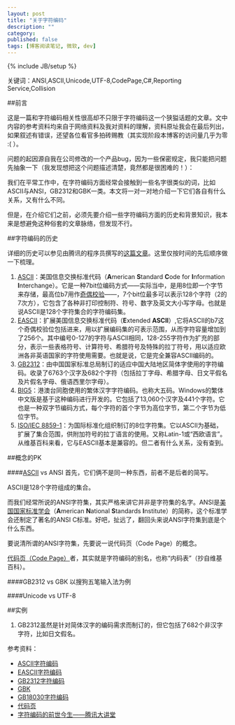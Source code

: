 ```yaml
---
layout: post
title: "关于字符编码"
description: ""
category: 
published: false
tags: [博客阅读笔记, 微软, dev]
---
```

{% include JB/setup %}

关键词：ANSI,ASCII,Unicode,UTF-8,CodePage,C#,Reporting Service,Collision

##前言

这是一篇和字符编码相关性很高却不只限于字符编码这一个狭獈话题的文章。文中内容的参考资料均来自于网络资料及我对资料的理解，资料原址我会在最后列出，如果叙述有错误，还望各位看官多拍砖赐教（其实现阶段本博客的访问量几乎为零 :( ）。

问题的起因源自我在公司修改的一个产品bug，因为一些保密规定，我只能把问题先抽象一下（我发现想把这个问题描述清楚，竟然都是很困难的！）：

我们在平常工作中，在字符编码方面经常会接触到一些名字很类似的词，比如ASCII与ANSI，GB2312和GBK一类。本文将一对一对地介绍一下它们各自有什么关系，又有什么不同。

但是，在介绍它们之前，必须先要介绍一些字符编码方面的历史和背景知识，我本来是想避免这种俗套的文章脉络，但发现不行。

##字符编码的历史

详细的历史可以参见由腾讯的程序员撰写的[这篇文章](http://djt.qq.com/article/view/658?ADTAG=email.InnerAD.weekly.20130902&bsh_bid=281085951)。这里仅按时间的先后顺序做一下梳理。

1. [ASCII](http://zh.wikipedia.org/wiki/ASCII)：美国信息交换标准代码（**A**merican **S**tandard **C**ode for **I**nformation **I**nterchange）。它是一种7bit位编码方式——实际当中，是用8位即一个字节来存储，最高位b7用作[奇偶校验](http://zh.wikipedia.org/zh-cn/%E5%A5%87%E5%81%B6%E6%A0%A1%E9%AA%8C%E4%BD%8D)——，7个bit位最多可以表示128个字符（2的7次方），它包含了各种非打印控制符、符号、数字及英文大小写字母。也就是说ASCII是128个字符集合的字符编码集。
2. [EASCII](http://zh.wikipedia.org/wiki/EASCII)：扩展美国信息交换标准代码（**E**xtended **ASCII**）,它将ASCII的b7这个奇偶校验位包括进来，用以扩展编码集的可表示范围，从而字符容量增加到了256个。其中编号0-127的字符与ASCII相同，128-255字符作为扩充的部分，表示一些表格符号、计算符号、希腊符号及特殊的拉丁符号，用以适应欧洲各非英语国家的字符使用需要。也就是说，它是完全兼容ASCII编码的。
3. [GB2312](http://zh.wikipedia.org/wiki/GB_2312)：由中国国家标准总局制订的适应中国大陆地区简体字使用的字符编码。收录了6763个汉字及682个字符（包括拉丁字母、希腊字母、日文平假名及片假名字母、俄语西里尔字母）。
4. [BIG5](http://zh.wikipedia.org/zh-cn/%E5%A4%A7%E4%BA%94%E7%A2%BC)：港澳台同胞使用的繁体汉字字符编码。也称大五码。Windows的繁体中文版是基于这种编码进行开发的。它包括了13,060个汉字及441个字符。它也是一种双字节编码方式，每个字符的首个字节为高位字节，第二个字节为低位字节。
5. [ISO/IEC 8859-1](http://zh.wikipedia.org/wiki/ISO/IEC_8859-1)：为国际标准化组织制订的8位字符集。它以ASCII为基础，扩展了集合范围，供附加符号的拉丁语言的使用。又称Latin-1或“西欧语言”。从维基百科来看，它与EASCII基本是兼容的。但二者有什么关系，没有查到。

##概念的PK

####[ASCII](http://zh.wikipedia.org/wiki/ASCII "ASCII") vs ANSI
首先，它们俩不是同一种东西，前者不是后者的简写。

ASCII是128个字符组成的集合。

而我们经常所说的ANSI字符集，其实严格来讲它并非是字符集的名字。ANSI是[美国国家标准学会](http://zh.wikipedia.org/wiki/%E7%BE%8E%E5%9B%BD%E5%9B%BD%E5%AE%B6%E6%A0%87%E5%87%86%E5%8D%8F%E4%BC%9A)（**A**merican **N**ational **S**tandards **I**nstitute）的简称，这个标准学会还制定了著名的ANSI C标准。好吧，扯远了，翻回头来说ANSI字符集到底是个什么东西。

要说清所谓的ANSI字符集，先要说一说代码页（Code Page）的概念。

[代码页（Code Page）](http://zh.wikipedia.org/wiki/%E4%BB%A3%E7%A0%81%E9%A1%B5)者，其实就是字符编码的别名，也称“内码表”（抄自维基百科）。

####GB2312 vs GBK
以搜狗五笔输入法为例

####Unicode vs UTF-8

##实例
1. GB2312虽然是针对简体汉字的编码需求而制订的，但它包括了682个非汉字字符，比如日文假名。

参考资料：

* [ASCII字符编码](http://zh.wikipedia.org/wiki/ASCII)
* [EASCII字符编码](http://zh.wikipedia.org/wiki/EASCII)
* [GB2312字符编码](http://zh.wikipedia.org/wiki/GB_2312)
* [GBK]()
* [GB18030字符编码](http://zh.wikipedia.org/wiki/GB_18030)
* [代码页](http://zh.wikipedia.org/wiki/%E4%BB%A3%E7%A0%81%E9%A1%B5)
* [字符编码的前世今生——腾讯大讲堂](http://djt.qq.com/article/view/658?ADTAG=email.InnerAD.weekly.20130902&bsh_bid=281085951)